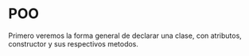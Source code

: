 # POO
Primero veremos la forma general de declarar una clase, con atributos, constructor y sus respectivos metodos.


<!--stackedit_data:
eyJoaXN0b3J5IjpbLTExNTM4NTIwMzQsLTE5Mjk5MDIyMyw4Mz
A0NzIyODcsMTc1NDIzMTUwNV19
-->